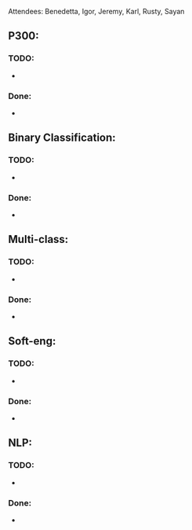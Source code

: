 
Attendees: Benedetta, Igor, Jeremy, Karl, Rusty, Sayan
## P300:
### TODO:
- 
### Done:
- 

## Binary Classification:
### TODO:
- 
### Done:
- 

## Multi-class:
### TODO:
- 
### Done:
- 

## Soft-eng:
### TODO:
-
### Done:
- 

## NLP:
### TODO:
- 
### Done:
- 
